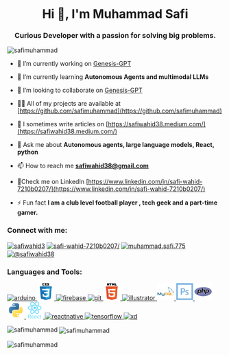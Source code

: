 <h1 align="center">Hi 👋, I'm Muhammad Safi</h1>
<h3 align="center">Curious Developer with a passion for solving big problems.</h3>

<p align="left"> <img src="https://komarev.com/ghpvc/?username=safimuhammad&label=Profile%20views&color=0e75b6&style=flat" alt="safimuhammad" /> </p>


- 🔭 I’m currently working on [Genesis-GPT](https://github.com/safimuhammad/Genesis-GPT)

- 🌱 I’m currently learning **Autonomous Agents and multimodal LLMs**

- 👯 I’m looking to collaborate on [Genesis-GPT](https://github.com/safimuhammad/Genesis-GPT)

- 👨‍💻 All of my projects are available at [https://github.com/safimuhammad](https://github.com/safimuhammad)

- 📝 I sometimes write articles on [https://safiwahid38.medium.com/](https://safiwahid38.medium.com/)

- 💬 Ask me about **Autonomous agents, large language models, React, python** 

- 📫 How to reach me **safiwahid38@gmail.com**

- 📄Check me on LinkedIn [https://www.linkedin.com/in/safi-wahid-7210b0207/](https://www.linkedin.com/in/safi-wahid-7210b0207/)

- ⚡ Fun fact **I am a club level football player , tech geek and a part-time gamer.**

<h3 align="left">Connect with me:</h3>
<p align="left">
<a href="https://twitter.com/safiwahid3" target="blank"><img align="center" src="https://assets.stickpng.com/thumbs/580b57fcd9996e24bc43c53e.png" alt="safiwahid3" height="30" width="40" /></a>
<a href="https://linkedin.com/in/safi-wahid-7210b0207/" target="blank"><img align="center" src="https://cdn-icons-png.flaticon.com/512/174/174857.png" alt="safi-wahid-7210b0207/" height="30" width="40" /></a>
<a href="https://fb.com/muhammad.safi.775" target="blank"><img align="center" src="https://upload.wikimedia.org/wikipedia/commons/thumb/0/05/Facebook_Logo_%282019%29.png/800px-Facebook_Logo_%282019%29.png" alt="muhammad.safi.775" height="30" width="40" /></a>
<a href="https://medium.com/@safiwahid38" target="blank"><img align="center" src="https://miro.medium.com/max/8976/1*Ra88BZ-CSTovFS2ZSURBgg.png" alt="@safiwahid38" height="30" width="90" /></a>
</p>

<h3 align="left">Languages and Tools:</h3>
<p align="left"> <a href="https://www.arduino.cc/" target="_blank"> <img src="https://cdn.worldvectorlogo.com/logos/arduino-1.svg" alt="arduino" width="40" height="40"/> </a> <a href="https://www.w3schools.com/css/" target="_blank"> <img src="https://raw.githubusercontent.com/devicons/devicon/master/icons/css3/css3-original-wordmark.svg" alt="css3" width="40" height="40"/> </a> <a href="https://firebase.google.com/" target="_blank"> <img src="https://www.vectorlogo.zone/logos/firebase/firebase-icon.svg" alt="firebase" width="40" height="40"/> </a> <a href="https://git-scm.com/" target="_blank"> <img src="https://www.vectorlogo.zone/logos/git-scm/git-scm-icon.svg" alt="git" width="40" height="40"/> </a> <a href="https://www.w3.org/html/" target="_blank"> <img src="https://raw.githubusercontent.com/devicons/devicon/master/icons/html5/html5-original-wordmark.svg" alt="html5" width="40" height="40"/> </a> <a href="https://www.adobe.com/in/products/illustrator.html" target="_blank"> <img src="https://www.vectorlogo.zone/logos/adobe_illustrator/adobe_illustrator-icon.svg" alt="illustrator" width="40" height="40"/> </a> <a href="https://www.mysql.com/" target="_blank"> <img src="https://raw.githubusercontent.com/devicons/devicon/master/icons/mysql/mysql-original-wordmark.svg" alt="mysql" width="40" height="40"/> </a> <a href="https://www.photoshop.com/en" target="_blank"> <img src="https://raw.githubusercontent.com/devicons/devicon/master/icons/photoshop/photoshop-line.svg" alt="photoshop" width="40" height="40"/> </a> <a href="https://www.php.net" target="_blank"> <img src="https://raw.githubusercontent.com/devicons/devicon/master/icons/php/php-original.svg" alt="php" width="40" height="40"/> </a> <a href="https://www.python.org" target="_blank"> <img src="https://raw.githubusercontent.com/devicons/devicon/master/icons/python/python-original.svg" alt="python" width="40" height="40"/> </a> <a href="https://reactjs.org/" target="_blank"> <img src="https://raw.githubusercontent.com/devicons/devicon/master/icons/react/react-original-wordmark.svg" alt="react" width="40" height="40"/> </a> <a href="https://reactnative.dev/" target="_blank"> <img src="https://reactnative.dev/img/header_logo.svg" alt="reactnative" width="40" height="40"/> </a> <a href="https://www.tensorflow.org" target="_blank"> <img src="https://www.vectorlogo.zone/logos/tensorflow/tensorflow-icon.svg" alt="tensorflow" width="40" height="40"/> </a> <a href="https://www.adobe.com/products/xd.html" target="_blank"> <img src="https://cdn.worldvectorlogo.com/logos/adobe-xd.svg" alt="xd" width="40" height="40"/> </a> </p>

<p><img align="left" src="https://github-readme-stats.vercel.app/api/top-langs?username=safimuhammad&show_icons=true&locale=en&layout=compact" alt="safimuhammad" /></p>

<p>&nbsp;<img align="center" src="https://github-readme-stats.vercel.app/api?username=safimuhammad&show_icons=true&locale=en" alt="safimuhammad" /></p>
<p><img align="center" src="https://github-readme-streak-stats.herokuapp.com/?user=safimuhammad&" alt="safimuhammad" /></p>
